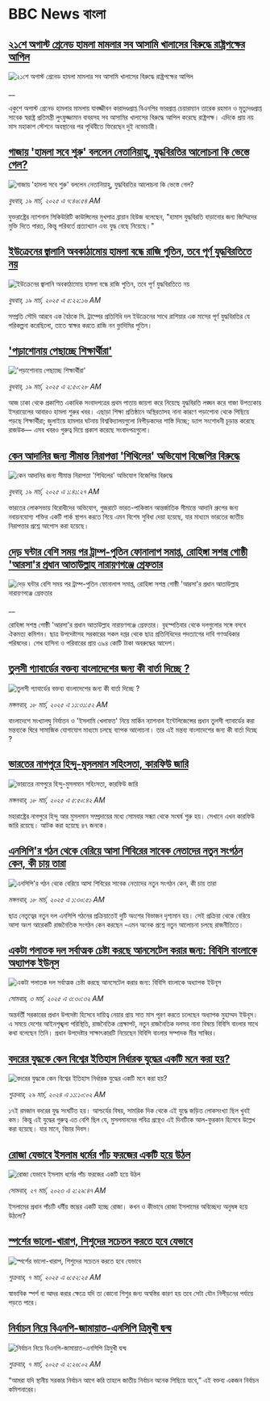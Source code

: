# BBC News বাংলা## [২১শে অগাস্ট গ্রেনেড হামলা মামলার সব আসামি খালাসের বিরুদ্ধে রাষ্ট্রপক্ষের আপিল](https://www.bbc.co.uk/bengali/live/cdjyp4n47djt?at_campaign=githubrss)![২১শে অগাস্ট গ্রেনেড হামলা মামলার সব আসামি খালাসের বিরুদ্ধে রাষ্ট্রপক্ষের আপিল](https://ichef.bbci.co.uk/ace/standard/240/cpsprodpb/b26a/live/1d0f55a0-047e-11f0-97d3-37df2b293ed1.jpg)__একুশে অগাস্ট গ্রেনেড হামলার মামলায় যাবজ্জীবন কারাদণ্ডপ্রাপ্ত বিএনপির ভারপ্রাপ্ত চেয়ারম্যান তারেক রহমান ও মৃত্যুদণ্ডপ্রাপ্ত সাবেক স্বরাষ্ট্র প্রতিমন্ত্রী লুৎফুজ্জামান বাবরসহ সব আসামির খালাসের বিরুদ্ধে আপিল করেছে রাষ্ট্রপক্ষ। এদিকে প্রায় নয় মাস মহাকাশ স্টেশনে অবস্থানের পর পৃথিবীতে ফিরেছেন দুই নভোচারী।## [গাজায় 'হামলা সবে শুরু' বললেন নেতানিয়াহু, যুদ্ধবিরতির আলোচনা কি ভেস্তে গেল?](https://www.bbc.com/bengali/articles/cx2e132ny54o?at_campaign=githubrss)![গাজায় 'হামলা সবে শুরু' বললেন নেতানিয়াহু, যুদ্ধবিরতির আলোচনা কি ভেস্তে গেল?](https://ichef.bbci.co.uk/ace/standard/240/cpsprodpb/0aac/live/49860da0-048c-11f0-97d3-37df2b293ed1.jpg)_বুধবার, ১৯ মার্চ, ২০২৫ এ ৭:৪৬:৫৪ AM_যুক্তরাষ্ট্রের ন্যাশনাল সিকিউরিটি কাউন্সিলের মুখপাত্র ব্রায়ান হিউজ বলেছেন, "হামাস যুদ্ধবিরতি বাড়ানোর জন্য জিম্মিদের মুক্তি দিতে পারত, কিন্তু পরিবর্তে প্রত্যাখ্যান এবং যুদ্ধ বেছে নিয়েছে।"## [ইউক্রেনের জ্বালানি অবকাঠামোয় হামলা বন্ধে রাজি পুতিন, তবে পূর্ণ যুদ্ধবিরতিতে নয়](https://www.bbc.com/bengali/articles/cj0qp3g6vz3o?at_campaign=githubrss)![ইউক্রেনের জ্বালানি অবকাঠামোয় হামলা বন্ধে রাজি পুতিন, তবে পূর্ণ যুদ্ধবিরতিতে নয়](https://ichef.bbci.co.uk/ace/standard/240/cpsprodpb/1b92/live/e0048b70-047e-11f0-94d4-6f954f5dcfa3.jpg)_বুধবার, ১৯ মার্চ, ২০২৫ এ ৫:২২:১৬ AM_সম্প্রতি সৌদি আরবে এক বৈঠকে মি. ট্রাম্পের প্রতিনিধি দল ইউক্রেনের সাথে রাশিয়ার এক মাসের পূর্ণ যুদ্ধবিরতির যে পরিকল্পনা করেছিলো, তাতে স্বাক্ষর করতে রাজি নন ভ্লাদিমির পুতিন।## ['পড়াশোনায় পেছাচ্ছে শিক্ষার্থীরা'](https://www.bbc.com/bengali/articles/crrdpv0ykqwo?at_campaign=githubrss)!['পড়াশোনায় পেছাচ্ছে শিক্ষার্থীরা'](https://ichef.bbci.co.uk/ace/standard/240/cpsprodpb/0db3/live/a0d22850-0469-11f0-8235-53c396da3543.jpg)_বুধবার, ১৯ মার্চ, ২০২৫ এ ২:৫০:২৮ AM_আজ ঢাকা থেকে প্রকাশিত একাধিক সংবাদপত্রের প্রথম পাতায় জায়গা করে নিয়েছে যুদ্ধবিরতি লঙ্ঘন করে গাজা উপত্যকায় ইসরায়েলের আবারও হামলা শুরুর খবর। এছাড়া শিক্ষা প্রতিষ্ঠানে অস্থিরতাসহ নানা কারণে পড়াশোনা থেকে পিছিয়ে পড়ছে শিক্ষার্থীরা; জুলাইয়ে হামলার ঘটনায় বিশ্ববিদ্যালয়গুলো নিপীড়কদের শাস্তি দিচ্ছে; ড্যাপ সংশোধনী চূড়ান্ত করেছে রাজউক— এসব খবরও গুরুত্ব দিয়ে প্রকাশ করেছে সংবাদপত্রগুলো।## [কেন আদানির জন্য সীমান্ত নিরাপত্তা 'শিথিলের' অভিযোগ বিজেপির বিরুদ্ধে](https://www.bbc.com/bengali/articles/cq5zp833939o?at_campaign=githubrss)![কেন আদানির জন্য সীমান্ত নিরাপত্তা 'শিথিলের' অভিযোগ বিজেপির বিরুদ্ধে](https://ichef.bbci.co.uk/ace/standard/240/cpsprodpb/ca4b/live/74bbee00-03e6-11f0-bbde-f372f8924428.jpg)_বুধবার, ১৯ মার্চ, ২০২৫ এ ১:৪১:২৭ AM_ভারতের লোকসভায় বিরোধীদের অভিযোগ, গুজরাটে ভারত-পাকিস্তান আন্তর্জাতিক সীমান্তে আদানি গ্রুপের জন্য নবায়নযোগ্য শক্তির একটি পার্ক স্থাপন করতে গিয়ে এমন বিশেষ সুবিধা দেয়া হয়েছে, যার মাধ্যমে ভারতের জাতীয় নিরাপত্তার প্রশ্নে আপোস করা হয়েছে।## [দেড় ঘন্টার বেশি সময় পর ট্রাম্প-পুতিন ফোনালাপ সমাপ্ত, রোহিঙ্গা সশস্ত্র গোষ্ঠী 'আরসা'র প্রধান আতাউল্লাহ নারায়ণগঞ্জে গ্রেফতার ](https://www.bbc.co.uk/bengali/live/cr52pdeq862t?at_campaign=githubrss)![দেড় ঘন্টার বেশি সময় পর ট্রাম্প-পুতিন ফোনালাপ সমাপ্ত, রোহিঙ্গা সশস্ত্র গোষ্ঠী 'আরসা'র প্রধান আতাউল্লাহ নারায়ণগঞ্জে গ্রেফতার ](https://ichef.bbci.co.uk/ace/standard/240/cpsprodpb/11d9/live/20485570-040e-11f0-94d4-6f954f5dcfa3.jpg)__রোহিঙ্গা সশস্ত্র গোষ্ঠী 'আরসা'র প্রধান আতাউল্লাহ নারায়ণগঞ্জে গ্রেফতার। বৃহস্পতিবার থেকে দলগুলোর সঙ্গে বসবে ঐকমত্য কমিশন। ছাত্র উপদেষ্টাসহ সরকারের সকল দপ্তর থেকে ছাত্র প্রতিনিধিদের পদত্যাগের দাবি গণঅধিকার পরিষদের। শেখ হাসিনা ও পরিবারের প্রায় ৩৯৪ কোটি টাকা অবরুদ্ধের আদেশ।## [তুলসী গ্যাবার্ডের বক্তব্য বাংলাদেশের জন্য কী বার্তা দিচ্ছে ?](https://www.bbc.com/bengali/articles/c3e42vje3weo?at_campaign=githubrss)![তুলসী গ্যাবার্ডের বক্তব্য বাংলাদেশের জন্য কী বার্তা দিচ্ছে ?](https://ichef.bbci.co.uk/ace/standard/240/cpsprodpb/2770/live/f70550d0-03b5-11f0-a387-437e2fb661fc.jpg)_মঙ্গলবার, ১৮ মার্চ, ২০২৫ এ ১১:৩১:৫২ AM_বাংলাদেশে সংখ্যালঘু নির্যাতন ও 'ইসলামি খেলাফত' নিয়ে মার্কিন ন্যাশনাল ইন্টেলিজেন্সের প্রধান তুলসী গ্যাবার্ডের করা মন্তব্যকে ঘিরে সামাজিক যোগাযোগ মাধ্যমে চলছে ব্যাপক আলোচনা। তার এই মন্তব্য বাংলাদেশের জন্য কী বার্তা দিচ্ছে ?## [ভারতের নাগপুরে হিন্দু-মুসলমান সহিংসতা, কারফিউ জারি](https://www.bbc.com/bengali/articles/c1lp2me8jpmo?at_campaign=githubrss)![ভারতের নাগপুরে হিন্দু-মুসলমান সহিংসতা, কারফিউ জারি](https://ichef.bbci.co.uk/ace/standard/240/cpsprodpb/e5fc/live/f385d4c0-03ba-11f0-9bb2-ab6d3a01d537.jpg)_মঙ্গলবার, ১৮ মার্চ, ২০২৫ এ ৫:৫০:৪২ AM_মহারাষ্ট্রের নাগপুরে হিন্দু আর মুসলমান সম্প্রদায়ের মধ্যে সোমবার সন্ধ্যা থেকে সংঘর্ষ শুরু হয়। সেখানে এখন কারফিউ জারি রয়েছে। আটক করা হয়েছে ৪৭ জনকে।## [এনসিপি'র গঠন থেকে বেরিয়ে আসা শিবিরের সাবেক নেতাদের নতুন সংগঠন কেন, কী চায় তারা](https://www.bbc.com/bengali/articles/cn0486w9pleo?at_campaign=githubrss)![এনসিপি'র গঠন থেকে বেরিয়ে আসা শিবিরের সাবেক নেতাদের নতুন সংগঠন কেন, কী চায় তারা](https://ichef.bbci.co.uk/ace/standard/240/cpsprodpb/968e/live/7e807d50-03b1-11f0-a4f3-435a18956381.jpg)_মঙ্গলবার, ১৮ মার্চ, ২০২৫ এ ১:৩০:৫১ AM_ছাত্র নেতৃত্বের নতুন দল এনসিপি গঠনের প্রক্রিয়াতেই দুটি অংশের বিভাজন দৃশ্যমান হয়। সেই প্রক্রিয়া থেকে বেরিয়ে আসা অংশ  আরেকটি রাজনৈতিক সংগঠন  কেন করছেন -এমন অনেক প্রশ্নে নতুন আলোচনা চলছে রাজনীতিতে।## [একটা পলাতক দল সর্বাত্মক চেষ্টা করছে আনসেটেল করার জন্য:  বিবিসি বাংলাকে অধ্যাপক ইউনূস ](https://www.bbc.com/bengali/articles/cn4yy9gr8dlo?at_campaign=githubrss)![একটা পলাতক দল সর্বাত্মক চেষ্টা করছে আনসেটেল করার জন্য:  বিবিসি বাংলাকে অধ্যাপক ইউনূস ](https://ichef.bbci.co.uk/ace/standard/240/cpsprodpb/62c1/live/00c95a20-f5bb-11ef-896e-d7e7fb1719a4.jpg)_সোমবার, ৩ মার্চ, ২০২৫ এ ৩:৩০:৩২ AM_অন্তর্বর্তী সরকারের প্রধান উপদেষ্টা হিসেবে দায়িত্ব নেয়ার প্রায় সাত মাস পূরণ করতে চলেছেন অধ্যাপক মুহাম্মদ ইউনূস। এ সময়ে দেশের আইনশৃঙ্খলা পরিস্থিতি, রাজনৈতিক প্রেক্ষাপট, নতুন রাজনৈতিক দলসহ নানা বিষয়ে বিবিসি বাংলার সাথে কথা বলেছেন তিনি। প্রধান উপদেষ্টার সাক্ষাৎকারটি নিয়েছেন বিবিসি বাংলার সম্পাদক মীর সাব্বির।## [বদরের যুদ্ধকে কেন বিশ্বের ইতিহাস নির্ধারক যুদ্ধের একটি মনে করা হয়?](https://www.bbc.com/bengali/articles/c2v92ydq8jyo?at_campaign=githubrss)![বদরের যুদ্ধকে কেন বিশ্বের ইতিহাস নির্ধারক যুদ্ধের একটি মনে করা হয়?](https://ichef.bbci.co.uk/ace/standard/240/cpsprodpb/1a54/live/11b49b60-edb0-11ee-860f-4b0b053e4cd0.jpg)_শুক্রবার, ২৯ মার্চ, ২০২৪ এ ১১:১০:০২ AM_১৭ই রমজান বদরের যুদ্ধ সংঘটিত হয়। আশ্চর্যের বিষয়, সামরিক দিক থেকে এই যুদ্ধে জড়িত লোকসংখ্যা ছিল খুবই কম। কিন্তু এই যুদ্ধের গুরুত্ব এত বেশি ছিল যে, মুসলমানদের পবিত্র গ্রন্থেও এই দিনটিকে আল-ফুরকান হিসেবে উল্লেখ করা হয়েছে। যার মানে, বিচার দিবস।## [রোজা যেভাবে ইসলাম ধর্মের পাঁচ ফরজের একটি হয়ে উঠল](https://www.bbc.com/bengali/articles/c3g54741n7xo?at_campaign=githubrss)![রোজা যেভাবে ইসলাম ধর্মের পাঁচ ফরজের একটি হয়ে উঠল](https://ichef.bbci.co.uk/ace/standard/240/cpsprodpb/4189/live/d60d8e90-cbe7-11ed-b78d-cd916892f770.jpg)_সোমবার, ২৭ মার্চ, ২০২৩ এ ২:২৯:৪৭ AM_ইসলামের প্রধান পাঁচটি ধর্মীয় স্তম্ভের একটি হচ্ছে রোজা। কখন ও কীভাবে রোজা ইসলামের অবিচ্ছেদ্য অনুষঙ্গ হয়ে উঠলো?## [স্পর্শের ভালো-খারাপ, শিশুদের সচেতন করতে হবে যেভাবে](https://www.bbc.com/bengali/articles/cq8y7ejvzjxo?at_campaign=githubrss)![স্পর্শের ভালো-খারাপ, শিশুদের সচেতন করতে হবে যেভাবে](https://ichef.bbci.co.uk/ace/standard/240/cpsprodpb/3150/live/3c68c8f0-faa6-11ef-815c-cf37b1275dcf.jpg)_শুক্রবার, ৭ মার্চ, ২০২৫ এ ৬:৫২:২৫ AM_স্বাভাবিক স্পর্শ বা আদর করার ক্ষেত্রে যদি তা কোনো শিশুর জন্য অস্বস্তির কারণ হয় তবে সেটা যৌন নিপীড়নের পর্যায়ে পড়তে পারে।## [নির্বাচন নিয়ে বিএনপি-জামায়াত-এনসিপি ত্রিমুখী দ্বন্দ্ব ](https://www.bbc.com/bengali/articles/cj4nwwdxy2wo?at_campaign=githubrss)![নির্বাচন নিয়ে বিএনপি-জামায়াত-এনসিপি ত্রিমুখী দ্বন্দ্ব ](https://ichef.bbci.co.uk/ace/standard/240/cpsprodpb/05c9/live/86d96b70-fa78-11ef-9e61-71ee71f26eb1.jpg)_শুক্রবার, ৭ মার্চ, ২০২৫ এ ২:২৬:০২ AM_“আমরা যদি স্থানীয় সরকার নির্বাচন আগে করি তাহলে জাতীয় নির্বাচন অনেক পিছিয়ে যাবে,” এই বক্তব্য একজন নির্বাচন কমিশনারের।